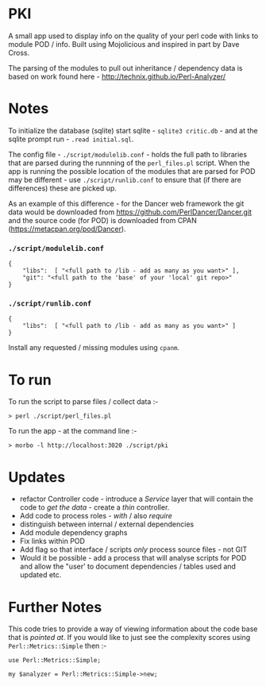# PKI
A small app used to display info on the quality of your perl code with links to module POD / info. Built using Mojolicious and inspired in part by Dave Cross. 

The parsing of the modules to pull out inheritance / dependency data is based on work found here - http://technix.github.io/Perl-Analyzer/

# Notes

To initialize the database (sqlite) start sqlite - `sqlite3 critic.db` - and at the sqlite prompt run - `.read initial.sql`. 

The config file - `./script/modulelib.conf` - holds the full path to libraries that are parsed during the runnning of the `perl_files.pl` script. When the app is running the possible location of the modules that are parsed for POD may be different - use `./script/runlib.conf` to ensure that (if there are differences) these are picked up.

As an example of this difference - for the Dancer web framework the git data would be downloaded from https://github.com/PerlDancer/Dancer.git and the source code (for POD) is downloaded from CPAN (https://metacpan.org/pod/Dancer).

### `./script/modulelib.conf`

```
{
    "libs":  [ "<full path to /lib - add as many as you want>" ],
    "git": "<full path to the 'base' of your 'local' git repo>"
}
```

### `./script/runlib.conf`

```
{
    "libs":  [ "<full path to /lib - add as many as you want>" ]
}
```

Install any requested / missing modules using `cpanm`.

# To run

To run the script to parse files / collect data :-

```
> perl ./script/perl_files.pl
```

To run the app - at the command line :-
```
> morbo -l http://localhost:3020 ./script/pki
```

# Updates
 - refactor Controller code - introduce a *Service* layer that will contain the code to *get the data* - create 
 a *thin* controller.
 - Add code to process roles - *with* / also *require*
 - distinguish between internal / external dependencies
 - Add module dependency graphs
 - Fix links within POD
 - Add flag so that interface / scripts *only* process source files - not GIT
 - Would it be possible - add a process that will analyse scripts for POD and allow the "user' to
 document dependencies / tables used and updated etc. 

 # Further Notes

 This code tries to provide a way of viewing information about the code base that is _pointed at_. If you would like to just see
 the complexity scores using `Perl::Metrics::Simple` then :-
 ```
 use Perl::Metrics::Simple;
 
 my $analyzer = Perl::Metrics::Simple->new;
 ```


